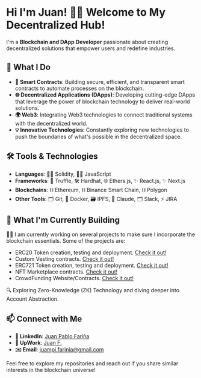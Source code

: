 # Hi I'm Juan! 👨‍💻 Welcome to My Decentralized Hub!


I'm a **Blockchain and DApp Developer** passionate about creating decentralized solutions that empower users and redefine industries.



## 🚀 What I Do

- **🔗 Smart Contracts**: Building secure, efficient, and transparent smart contracts to automate processes on the blockchain. 
- **🌐 Decentralized Applications (DApps)**: Developing cutting-edge DApps that leverage the power of blockchain technology to deliver real-world solutions.
- **🌍 Web3**: Integrating Web3 technologies to connect traditional systems with the decentralized world.
- **💡 Innovative Technologies**: Constantly exploring new technologies to push the boundaries of what's possible in the decentralized space.

  

## 🛠️ Tools & Technologies

- **Languages**: 🧑‍💻 Solidity, 🧑‍💻 JavaScript
- **Frameworks**: 🚧 Truffle, 🛠️ Hardhat, 🌐 Ethers.js, ✨ React.js, ✨ Next.js
- **Blockchains**: ⛓️ Ethereum, ⛓️ Binance Smart Chain, ⛓️ Polygon
- **Other Tools**: 🗂️ Git, 🐳 Docker, 🗃️ IPFS, 🔧 Claude, 🗂️ Slack, ⚡ JIRA

  

## 🌱 What I'm Currently Building

👨‍💻 I am currently working on several projects to make sure I incorporate the blockchain essentials. Some of the projects are:
  - ERC20 Token creation, testing and deployment. [Check it out!](https://github.com/xampe11/ERC20TOKEN-and-VESTING-CONTRACT)
  - Custom Vesting contracts. [Check it out!](https://github.com/xampe11/ERC20TOKEN-and-VESTING-CONTRACT)
  - ERC721 Token creation, testing and deployment. [Check it out!](https://github.com/xampe11/nft-marketplace-project)
  - NFT Marketplace contracts. [Check it out!](https://github.com/xampe11/nft-marketplace-project)
  - CrowdFunding Website/Contracts. [Check it out!](https://github.com/xampe11/CrowdFunding-Project)
    

🔍 Exploring Zero-Knowledge (ZK) Technology and diving deeper into Account Abstraction.


## 📫 Connect with Me

- **🔗 LinkedIn**: [Juan Pablo Fariña](https://www.linkedin.com/in/juan-pablo-fari%C3%B1a-a1b8a2133)
- **🌱 UpWork**: [Juan F.](https://www.upwork.com/freelancers/~0141fcd0e64d9ad440?mp_source=share)
- **✉️ Email**: [juampi.farinia@gmail.com](mailto:juampi.farinia@gmail.com)
  

Feel free to explore my repositories and reach out if you share similar interests in the blockchain universe!


<!--
**xampe11/xampe11** is a ✨ _special_ ✨ repository because its `README.md` (this file) appears on your GitHub profile.

Here are some ideas to get you started:

- 🔭 I’m currently working on ...
- 🌱 I’m currently learning ...
- 👯 I’m looking to collaborate on ...
- 🤔 I’m looking for help with ...
- 💬 Ask me about ...
- 📫 How to reach me: ...
- 😄 Pronouns: ...
- ⚡ Fun fact: ...
-->
